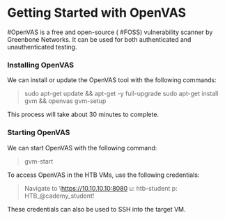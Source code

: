 # Getting Started with OpenVAS

#OpenVAS is a free and open-source ( #FOSS) vulnerability scanner by Greenbone Networks. It can be used for both authenticated and unauthenticated testing.

### Installing OpenVAS

We can install or update the OpenVAS tool with the following commands:

>sudo apt-get update && apt-get -y full-upgrade
>sudo apt-get install gvm && openvas
>gvm-setup

This process will take about 30 minutes to complete.

### Starting OpenVAS

We can start OpenVAS with the following command:

>gvm-start

To access OpenVAS in the HTB VMs, use the following credentials:

>Navigate to \https://10.10.10.10:8080
>u: htb-student
>p: HTB_\@cademy_student!

These credentials can also be used to SSH into the target VM.
